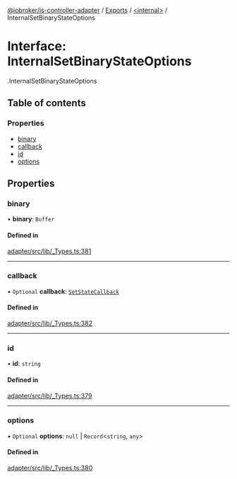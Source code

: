 [@iobroker/js-controller-adapter](../README.md) / [Exports](../modules.md) / [<internal\>](../modules/internal_.md) / InternalSetBinaryStateOptions

# Interface: InternalSetBinaryStateOptions

[<internal>](../modules/internal_.md).InternalSetBinaryStateOptions

## Table of contents

### Properties

- [binary](internal_.InternalSetBinaryStateOptions.md#binary)
- [callback](internal_.InternalSetBinaryStateOptions.md#callback)
- [id](internal_.InternalSetBinaryStateOptions.md#id)
- [options](internal_.InternalSetBinaryStateOptions.md#options)

## Properties

### binary

• **binary**: `Buffer`

#### Defined in

[adapter/src/lib/_Types.ts:381](https://github.com/ioBroker/ioBroker.js-controller/blob/25f18577/packages/adapter/src/lib/_Types.ts#L381)

___

### callback

• `Optional` **callback**: [`SetStateCallback`](../modules/internal_.md#setstatecallback)

#### Defined in

[adapter/src/lib/_Types.ts:382](https://github.com/ioBroker/ioBroker.js-controller/blob/25f18577/packages/adapter/src/lib/_Types.ts#L382)

___

### id

• **id**: `string`

#### Defined in

[adapter/src/lib/_Types.ts:379](https://github.com/ioBroker/ioBroker.js-controller/blob/25f18577/packages/adapter/src/lib/_Types.ts#L379)

___

### options

• `Optional` **options**: ``null`` \| `Record`<`string`, `any`\>

#### Defined in

[adapter/src/lib/_Types.ts:380](https://github.com/ioBroker/ioBroker.js-controller/blob/25f18577/packages/adapter/src/lib/_Types.ts#L380)
